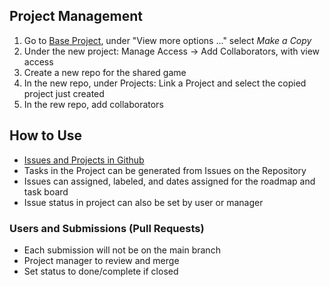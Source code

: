 ## Project Management
1. Go to [Base Project](https://github.com/users/nsmela/projects/1), under "View more options ..." select *Make a Copy*
2. Under the new project: Manage Access -> Add Collaborators, with view access
3. Create a new repo for the shared game
4. In the new repo, under Projects: Link a Project and select the copied project just created
5. In the rew repo, add collaborators

## How to Use
- [Issues and Projects in Github](https://www.youtube.com/watch?v=fFrq28RY1SQ)
- Tasks in the Project can be generated from Issues on the Repository
- Issues can assigned, labeled, and dates assigned for the roadmap and task board
- Issue status in project can also be set by user or manager

### Users and Submissions (Pull Requests)
- Each submission will not be on the main branch
- Project manager to review and merge
- Set status to done/complete if closed
